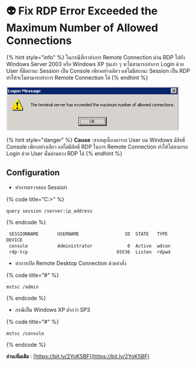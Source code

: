 # 👽 Fix RDP Error Exceeded the Maximum Number of Allowed Connections

{% hint style="info" %}
ในกรณีที่เราทำการ Remote Connection ผ่าน RDP ไปยัง Windows Server 2003 หรือ Windows XP รุ่นเก่า ๆ จะไม่สามารถทำการ Login ด้วย User ที่มีสถานะ Session เป็น Console เพียงอย่างเดียว แต่ไม่มีสถานะ Session เป็น RDP ทำให้จะไม่สามารถทำการ Remote Connection ได้
{% endhint %}

![](<../../.gitbook/assets/fix-01 (1).png>)

{% hint style="danger" %}
**Cause** :สาเหตุเนื่องมาจาก User บน Windows มีสิทธิ์ Console เพียงอย่างเดียว แต่ไม่มีสิทธิ์ RDP ในการ Remote Connection ทำให้ไม่สามารถ Login ด้วย User นั้นผ่านทาง RDP ได้
{% endhint %}

## **Configuration**

* ทำการตรวจสอบ Session

{% code title="C:\>" %}
```
query session /server:ip_address
```
{% endcode %}

```
 SESSIONNAME       USERNAME                 ID  STATE   TYPE        DEVICE
 console           Administrator             0  Active  wdcon
 rdp-tcp                                 65536  Listen  rdpwd
```

* ทำการเปิด Remote Desktop Connection ด้วยคำสั่ง

{% code title="#" %}
```
mstsc /admin
```
{% endcode %}

* &#x20;กรณีเป็น Windows XP ต่ำกว่า SP3

{% code title="#" %}
```
mstsc /console
```
{% endcode %}

**อ่านเพิ่มเติม** : [https://bit.ly/2YoK5BF](https://bit.ly/2YoK5BF)
